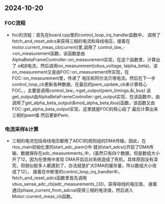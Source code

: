 ## 2024-10-20

### FOC流程
- foc的流程：首先在board.cpp里的control_loop_irq_handler函数中，
调用了fetch_and_reset_adcs来获得三相的电流和母线电压，接着在 motor.current_meas_cb(current)里,调用了
control_law_->on_measurement函数，该函数是由AlphaBetaFrameController::on_measurement实现，在这个函数里，计算出了
α和β电流，然后调用on_measurement(vbus_voltage, Ialpha_beta)，该on_measurement又是由FOC::on_measurement所实现，在FOC::on_measurement里，传递了
电压和阿尔法贝塔电流。然后在下一步control_loop_cb更新各种数据，在最后的pwm_update_cb来计算核心FOC，，主要是调用control_law_->get_output(pwm_timings,&i_bus)
该get_output由AlphaBetaFrameController::get_output实现，在该函数中，由调用了get_alpha_beta_output(&mod_alpha_beta,ibus)函数，该函数又由FOC::get_alpha_beta_output实现，这里就是FOC的核心段了
最后计算出来三相的pwm值  然后更新Pwm.

### 电流采样&计算
- 三相的电流包括母线电压都用了ADC1的规则组的DMA传输，因此，在rtos_main初始化里的start_adc_pwm()中
就对start_adcs()开启了DMA传输，数据保存在adc_measurements_中，(虽然只有四个数据，但是数组大小开了12，因为在使用中发现
DMA开启后对系统造成了死机，具体原因没有深究，但貌似挺多人都遇到了，办法就是扩大DMA的缓存量，所以数组大小改成了12）。 
接着在中断里的control_loop_irq_handler中，fetch_and_reset_adcs函数里首先调用vbus_sense_adc_cb(adc_measurements_[3])，获得母线的电压值，
接着通过phase_current_from_adcval获得三相的电流值，然后进入Motor::current_meas_cb函数。




